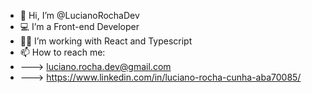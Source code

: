 - 👋 Hi, I’m @LucianoRochaDev
- 💻 I’m a Front-end Developer
- 🧑‍💼 I’m working with React and Typescript
- 📫 How to reach me:<br/>
- ---> luciano.rocha.dev@gmail.com
- ---> https://www.linkedin.com/in/luciano-rocha-cunha-aba70085/

<!---
LucianoRochaDev/LucianoRochaDev is a ✨ special ✨ repository because its `README.md` (this file) appears on your GitHub profile.
You can click the Preview link to take a look at your changes.
--->
